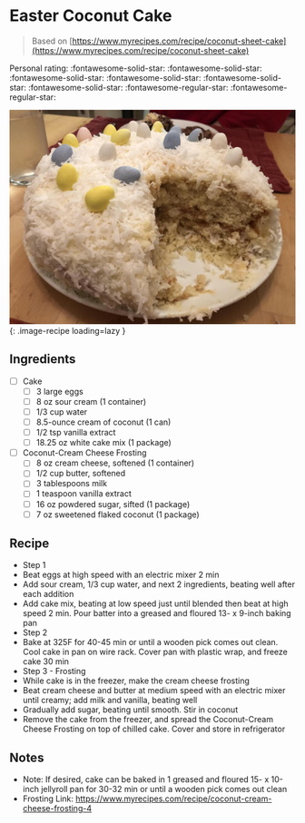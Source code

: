 <!-- Needs Manual Review -->

<!-- Do not modify sections with "AUTO-*". They are updated by make.py -->

# Easter Coconut Cake

> Based on [https://www.myrecipes.com/recipe/coconut-sheet-cake](https://www.myrecipes.com/recipe/coconut-sheet-cake)

<!-- rating=3; (User can specify rating on scale of 1-5) -->
<!-- AUTO-UserRating -->
Personal rating: :fontawesome-solid-star: :fontawesome-solid-star: :fontawesome-solid-star: :fontawesome-solid-star: :fontawesome-solid-star: :fontawesome-solid-star: :fontawesome-regular-star: :fontawesome-regular-star:
<!-- /AUTO-UserRating -->

<!-- name_image=easter_coconut_cake.jpeg; (User can specify image name) -->
<!-- AUTO-Image -->
![easter_coconut_cake.jpeg](./easter_coconut_cake.jpeg){: .image-recipe loading=lazy }
<!-- /AUTO-Image -->

## Ingredients

* [ ] Cake
    * [ ] 3 large eggs
    * [ ] 8 oz sour cream (1 container)
    * [ ] 1/3 cup water
    * [ ] 8.5-ounce cream of coconut (1 can)
    * [ ] 1/2 tsp vanilla extract
    * [ ] 18.25 oz white cake mix (1 package)
* [ ] Coconut-Cream Cheese Frosting
    * [ ] 8 oz cream cheese, softened (1 container)
    * [ ] 1/2 cup butter, softened
    * [ ] 3 tablespoons milk
    * [ ] 1 teaspoon vanilla extract
    * [ ] 16 oz powdered sugar, sifted (1 package)
    * [ ] 7 oz sweetened flaked coconut (1 package)

## Recipe

* Step 1
* Beat eggs at high speed with an electric mixer 2 min
* Add sour cream, 1/3 cup water, and next 2 ingredients, beating well after each addition
* Add cake mix, beating at low speed just until blended then beat at high speed 2 min. Pour batter into a greased and floured 13- x 9-inch baking pan
* Step 2
* Bake at 325F for 40-45 min or until a wooden pick comes out clean. Cool cake in pan on wire rack. Cover pan with plastic wrap, and freeze cake 30 min
* Step 3 - Frosting
* While cake is in the freezer, make the cream cheese frosting
* Beat cream cheese and butter at medium speed with an electric mixer until creamy; add milk and vanilla, beating well
* Gradually add sugar, beating until smooth. Stir in coconut
* Remove the cake from the freezer, and spread the Coconut-Cream Cheese Frosting on top of chilled cake. Cover and store in refrigerator

## Notes

* Note: If desired, cake can be baked in 1 greased and floured 15- x 10-inch jellyroll pan for 30-32 min or until a wooden pick comes out clean
* Frosting Link: https://www.myrecipes.com/recipe/coconut-cream-cheese-frosting-4
